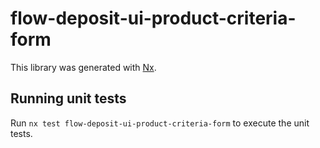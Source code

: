 # flow-deposit-ui-product-criteria-form

This library was generated with [Nx](https://nx.dev).

## Running unit tests

Run `nx test flow-deposit-ui-product-criteria-form` to execute the unit tests.
